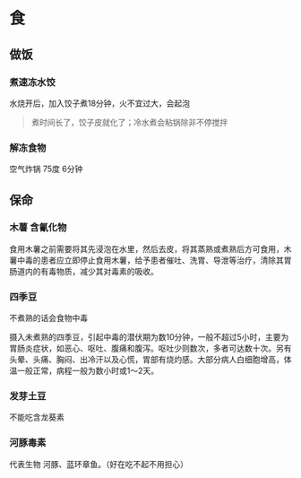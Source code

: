 # 食
## 做饭
### 煮速冻水饺
水烧开后，加入饺子煮18分钟，火不宜过大，会起泡
> 煮时间长了，饺子皮就化了；冷水煮会粘锅除非不停搅拌

### 解冻食物
空气炸锅 75度 6分钟

## 保命
### 木薯 含氰化物
食用木薯之前需要将其先浸泡在水里，然后去皮，将其蒸熟或煮熟后方可食用，木薯中毒的患者应立即停止食用木薯，给予患者催吐、洗胃、导泄等治疗，清除其胃肠道内的有毒物质，减少其对毒素的吸收。
### 四季豆
不煮熟的话会食物中毒

摄入未煮熟的四季豆，引起中毒的潜伏期为数10分钟，一般不超过5小时，主要为胃肠炎症状，如恶心、呕吐、腹痛和腹泻。呕吐少则数次，多者可达数十次。另有头晕、头痛、胸闷、出冷汗以及心慌，胃部有烧灼感。大部分病人白细胞增高，体温一般正常，病程一般为数小时或1～2天。

### 发芽土豆
不能吃含龙葵素

### 河豚毒素
代表生物 河豚、蓝环章鱼。（好在吃不起不用担心）